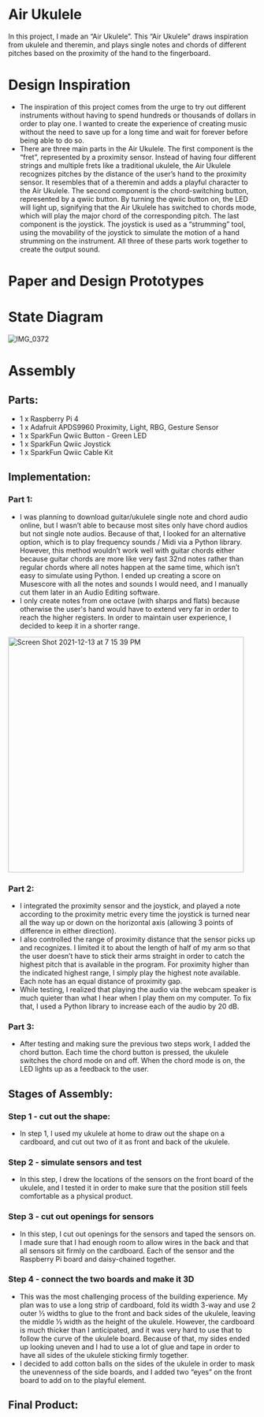# Air Ukulele

In this project, I made an “Air Ukulele”. This “Air Ukulele” draws inspiration from ukulele and theremin, and plays single notes and chords of different pitches based on the proximity of the hand to the fingerboard.

# Design Inspiration
- The inspiration of this project comes from the urge to try out different instruments without having to spend hundreds or thousands of dollars in order to play one. I wanted to create the experience of creating music without the need to save up for a long time and wait for forever before being able to do so.
- There are three main parts in the Air Ukulele. The first component is the “fret”, represented by a proximity sensor. Instead of having four different strings and multiple frets like a traditional ukulele, the Air Ukulele recognizes pitches by the distance of the user’s hand to the proximity sensor. It resembles that of a theremin and adds a playful character to the Air Ukulele. The second component is the chord-switching button, represented by a qwiic button. By turning the qwiic button on, the LED will light up, signifying that the Air Ukulele has switched to chords mode, which will play the major chord of the corresponding pitch. The last component is the joystick. The joystick is used as a “strumming” tool, using the movability of the joystick to simulate the motion of a hand strumming on the instrument. All three of these parts work together to create the output sound.

# Paper and Design Prototypes


# State Diagram
![IMG_0372](https://user-images.githubusercontent.com/35357433/145909280-70f3cc91-6e10-4c67-bf55-27342230eee1.jpg)

# Assembly
## Parts:
- 1 x Raspberry Pi 4
- 1 x Adafruit APDS9960 Proximity, Light, RBG, Gesture Sensor
- 1 x SparkFun Qwiic Button - Green LED
- 1 x SparkFun Qwiic Joystick
- 1 x SparkFun Qwiic Cable Kit

## Implementation:
### Part 1:
- I was planning to download guitar/ukulele single note and chord audio online, but I wasn’t able to because most sites only have chord audios but not single note audios. Because of that, I looked for an alternative option, which is to play frequency sounds / Midi via a Python library. However, this method wouldn’t work well with guitar chords either because guitar chords are more like very fast 32nd notes rather than regular chords where all notes happen at the same time, which isn’t easy to simulate using Python. I ended up creating a score on Musescore with all the notes and sounds I would need, and I manually cut them later in an Audio Editing software. 
- I only create notes from one octave (with sharps and flats) because otherwise the user's hand would have to extend very far in order to reach the higher registers. In order to maintain user experience, I decided to keep it in a shorter range.
<img width="478" alt="Screen Shot 2021-12-13 at 7 15 39 PM" src="https://user-images.githubusercontent.com/35357433/145909561-3ea50e88-4609-4ea3-8e5c-786e99cb5fe1.png">

### Part 2:
- I integrated the proximity sensor and the joystick, and played a note according to the proximity metric every time the joystick is turned near all the way up or down on the horizontal axis (allowing 3 points of difference in either direction). 
- I also controlled the range of proximity distance that the sensor picks up and recognizes. I limited it to about the length of half of my arm so that the user doesn’t have to stick their arms straight in order to catch the highest pitch that is available in the program. For proximity higher than the indicated highest range, I simply play the highest note available. Each note has an equal distance of proximity gap. 
- While testing, I realized that playing the audio via the webcam speaker is much quieter than what I hear when I play them on my computer. To fix that, I used a Python library to increase each of the audio by 20 dB.

### Part 3:
- After testing and making sure the previous two steps work, I added the chord button. Each time the chord button is pressed, the ukulele switches the chord mode on and off. When the chord mode is on, the LED lights up as a feedback to the user. 

## Stages of Assembly:
### Step 1 - cut out the shape:
- In step 1, I used my ukulele at home to draw out the shape on a cardboard, and cut out two of it as front and back of the ukulele.

### Step 2 - simulate sensors and test
- In this step, I drew the locations of the sensors on the front board of the ukulele, and I tested it in order to make sure that the position still feels comfortable as a physical product.

### Step 3 - cut out openings for sensors
- In this step, I cut out openings for the sensors and taped the sensors on. I made sure that I had enough room to allow wires in the back and that all sensors sit firmly on the cardboard. Each of the sensor and the Raspberry Pi board and daisy-chained together.

### Step 4 - connect the two boards and make it 3D
- This was the most challenging process of the building experience. My plan was to use a long strip of cardboard, fold its width 3-way and use 2 outer ⅓ widths to glue to the front and back sides of the ukulele, leaving the middle ⅓ width as the height of the ukulele. However, the cardboard is much thicker than I anticipated, and it was very hard to use that to follow the curve of the ukulele board. Because of that, my sides ended up looking uneven and I had to use a lot of glue and tape in order to have all sides of the ukulele sticking firmly together. 
- I decided to add cotton balls on the sides of the ukulele in order to mask the unevenness of the side boards, and I added two “eyes” on the front board to add on to the playful element. 

## Final Product:
